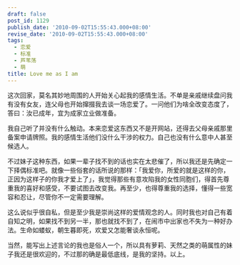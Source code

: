 ```yaml
---
draft: false
post_id: 1129
publish_date: '2010-09-02T15:55:43.000+08:00'
revise_date: '2010-09-02T15:55:43.000+08:00'
tags:
  - 恋爱
  - 标准
  - 芦苇荡
  - 萌
title: Love me as I am
---
```


这次回家，莫名其妙地周围的人开始关心起我的感情生活。不单是亲戚继续盘问我有没有女友，连父母也开始撺掇我去谈一场恋爱了。一问他们为啥全改变态度了，答曰：汝已成年，宜为成家立业做准备。

我自己听了并没有什么触动。本来恋爱这东西又不是开网站，还得去父母亲戚那里备案申请牌照。我的感情生活他们没什么干涉的权力。自己也没有什么意中人甚至候选人。

不过妹子这种东西，如果一辈子找不到的话也实在太悲催了，所以我还是先确定一下择偶标准吧。就像一些俗套的话所说的那样：「我爱你，所爱的就是这样的你，正因为这样子的你我才爱上了」，我觉得那些有意攻陷我的女性同胞们，得首先尊重我的喜好和感受，不要试图去改变我。再至少，也得尊重我的选择，懂得一些宽容和忍让，尽管你不一定需要理解。

这么说似乎很自私，但是至少我是崇尚这样的爱情观念的人。同时我也对自己有着自知之明，如果找不到另一半，那也就找不到了，在闹市中出家也不失为一种好办法。生命如蝼蚁，朝生暮即死，欢爱又怎能奢谈永恒呢。

当然，能写出上述言论的我也是俗人一个，所以具有萝莉、天然之类的萌属性的妹子我还是很欢迎的，不过那的确是最低底线，是我的坚持。以上。
